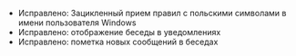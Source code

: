 - Исправлено: Зацикленный прием правил с польскими символами в имени пользователя Windows
- Исправлено: отображение беседы в уведомлениях
- Исправлено: пометка новых сообщений в беседах